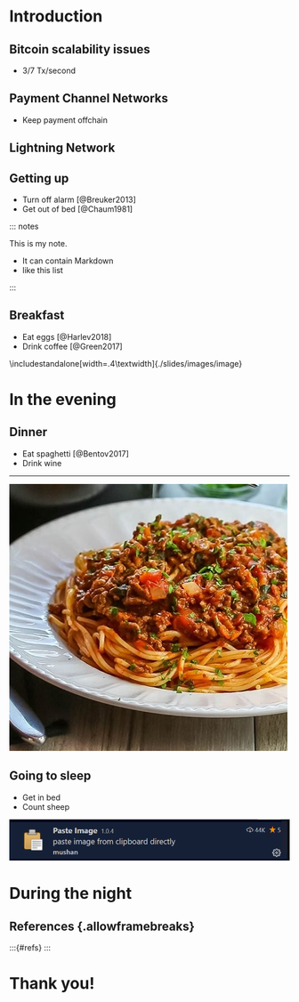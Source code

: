 # Introduction

## Bitcoin scalability issues

- 3/7 Tx/second

## Payment Channel Networks

- Keep payment offchain

## Lightning Network


## Getting up

- Turn off alarm [@Breuker2013]
- Get out of bed [@Chaum1981]

::: notes

This is my note.

- It can contain Markdown
- like this list

:::

## Breakfast

- Eat eggs [@Harlev2018]
- Drink coffee [@Green2017]

\includestandalone[width=.4\textwidth]{./slides/images/image}

# In the evening

## Dinner

- Eat spaghetti [@Bentov2017]
- Drink wine

------------------

![picture of spaghetti](./slides/images/spaghetti.jpg)

## Going to sleep

- Get in bed
- Count sheep

![pasteImage extension](slides/images/pasteimage.png)

# During the night

## References {.allowframebreaks}

:::{#refs}
:::

# Thank you!
